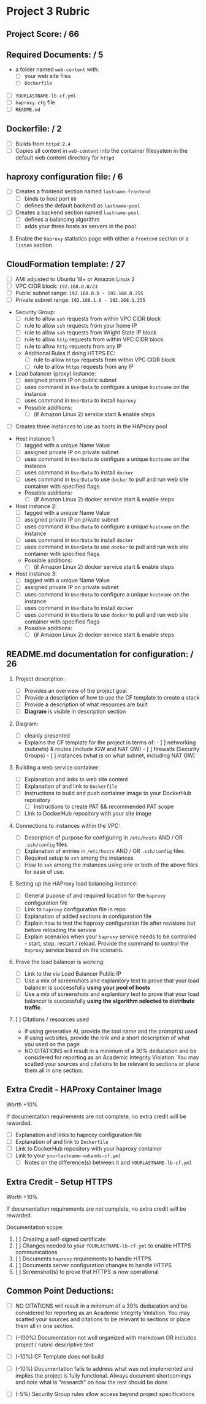# Project 3 Rubric

## Project Score: / 66

## Required Documents: / 5
- a folder named `web-content` with:
   - [ ] your web site files
   - [ ] `Dockerfile`
- [ ] `YOURLASTNAME-lb-cf.yml` 
- [ ]  `haproxy.cfg` file
- [ ] `README.md`

## Dockerfile: / 2

- [ ] Builds from `httpd:2.4`
- [ ] Copies all content in `web-content` into the container filesystem in the default web content directory for `httpd` 

## haproxy configuration file: / 6

- [ ] Creates a frontend section named `lastname-frontend`
   - [ ] binds to host port `80`
   - [ ] defines the default backend as `lastname-pool`

- [ ] Creates a backend section named `lastname-pool`
   - [ ] defines a balancing algorithm 
   - [ ] adds your three hosts as servers in the pool

3. Enable the `haproxy` statistics page with either a `frontend` section or a `listen` section

## CloudFormation template: / 27

- [ ] AMI adjusted to Ubuntu 18+ or Amazon Linux 2
- [ ] VPC CIDR block: `192.168.0.0/23`
- [ ] Public subnet range: `192.168.0.0 - 192.168.0.255`
- [ ] Private subnet range: `192.168.1.0 - 192.168.1.255`
- Security Group:
   - [ ] rule to allow `ssh` requests from within VPC CIDR block
   - [ ] rule to allow `ssh` requests from your home IP
   - [ ] rule to allow `ssh` requests from Wright State IP block
   - [ ] rule to allow `http` requests from within VPC CIDR block
   - [ ] rule to allow `http` requests from any IP
   - Additional Rules if doing HTTPS EC:
      - [ ] rule to allow `https` requests from within VPC CIDR block
      - [ ] rule to allow `https` requests from any IP
- Load balancer (proxy) instance:
   - [ ] assigned private IP on public subnet
   - [ ] uses command in `UserData` to configure a unique `hostname` on the instance
   - [ ] uses command in `UserData` to install `haproxy`
   - Possible additions:
      - [ ] (if Amazon Linux 2) service start & enable steps
- [ ] Creates three instances to use as hosts in the HAProxy pool
- Host instance 1:
   - [ ] tagged with a unique Name Value
   - [ ] assigned private IP on private subnet
   - [ ] uses command in `UserData` to configure a unique `hostname` on the instance
   - [ ] uses command in `UserData` to install `docker`
   - [ ] uses command in `UserData` to use `docker` to pull and run web site container with specified flags
   - Possible additions:
      - [ ] (if Amazon Linux 2) docker service start & enable steps
- Host instance 2:
   - [ ] tagged with a unique Name Value
   - [ ] assigned private IP on private subnet
   - [ ] uses command in `UserData` to configure a unique `hostname` on the instance
   - [ ] uses command in `UserData` to install `docker`
   - [ ] uses command in `UserData` to use `docker` to pull and run web site container with specified flags
   - Possible additions:
      - [ ] (if Amazon Linux 2) docker service start & enable steps
- Host instance 3:
   - [ ] tagged with a unique Name Value
   - [ ] assigned private IP on private subnet
   - [ ] uses command in `UserData` to configure a unique `hostname` on the instance
   - [ ] uses command in `UserData` to install `docker`
   - [ ] uses command in `UserData` to use `docker` to pull and run web site container with specified flags
   - Possible additions:
      - [ ] (if Amazon Linux 2) docker service start & enable steps

## README.md documentation for configuration: / 26

1. Project description:
   - [ ] Provides an overview of the project goal
   - [ ] Provide a description of how to use the CF template to create a stack
   - [ ] Provide a description of what resources are built
   - [ ] **Diagram** is visible in description section
2. Diagram:
   - [ ] cleanly presented
   - Explains the CF template for the project in terms of:
         - [ ] networking (subnets) & routes (include IGW and NAT GW)
         - [ ] firewalls (Security Groups)
         - [ ] instances (what is on what subnet, including NAT GW)

3. Building a web service container:
   - [ ] Explanation and links to web site content
   - [ ] Explanation of and link to `Dockerfile`
   - [ ] Instructions to build and push container image to your DockerHub repository
      - [ ]  Instructions to create PAT && recommended PAT scope
   - [ ] Link to DockerHub repository with your site image

4. Connections to instances within the VPC:
   - [ ] Description of purpose for configuring in `/etc/hosts` AND / OR `.ssh/config` files.
   - [ ] Explanation of entries in `/etc/hosts` AND / OR `.ssh/config` files.
   - [ ] Required setup to `ssh` among the instances
   - [ ] How to `ssh` among the instances using one or both of the above files for ease of use.

5. Setting up the HAProxy load balancing instance:
   - [ ] General pupose of and required location for the `haproxy` configuration file
   - [ ] Link to `haproxy` configuration file in repo
   - [ ] Explanation of added sections in configuration file
   - [ ] Explain how to test the haproxy configuration file after revisions but before reloading the service
   - [ ] Explain scenarios when your `haproxy` service needs to be controlled - start, stop, restart / reload.  Provide the command to control the `haproxy` service based on the scenario.

6. Prove the load balancer is working:
   - [ ] Link to the via Load Balancer Public IP
   - [ ] Use a mix of screenshots and explanitory text to prove that your load balancer is successfully **using your pool of hosts**
   - [ ] Use a mix of screenshots and explanitory text to prove that your load balancer is successfully **using the algorithm selected to distribute traffic**

7. [ ] Citations / resources used
   - if using generative AI, provide the tool name and the prompt(s) used
   - if using websites, provide the link and a short description of what you used on the page
   - NO CITATIONS will result in a minimum of a 30% deducation and be considered for reporting as an Academic Integrity Violation.  You may scatted your sources and citations to be relevant to sections or place them all in one section.

## Extra Credit - HAProxy Container Image

Worth +10%

If documentation requirements are not complete, no extra credit will be rewarded.

- [ ] Explanation and links to haproxy configuration file
- [ ] Explanation of and link to `Dockerfile`
- [ ] Link to DockerHub repository with your haproxy container
- [ ] Link to your `yourlastname-nohands-cf.yml` 
   - [ ] Notes on the difference(s) between it and `YOURLASTNAME-lb-cf.yml` 

## Extra Credit - Setup HTTPS 

Worth +10%

If documentation requirements are not complete, no extra credit will be rewarded.

Documentation scope: 
1. [ ] Creating a self-signed certificate
2. [ ] Changes needed to your `YOURLASTNAME-lb-cf.yml` to enable HTTPS communications
3. [ ] Documents `haproxy` requirements to handle HTTPS
4. [ ] Documents server configuration changes to handle HTTPS
5. [ ] Screenshot(s) to prove that HTTPS is now operational

## Common Point Deductions:

- [ ] NO CITATIONS will result in a minimum of a 30% deducation and be considered for reporting as an Academic Integrity Violation.  You may scatted your sources and citations to be relevant to sections or place them all in one section.
- [ ] (-100%) Documentation not well organized with markdown OR includes project / rubric descriptive text
- [ ] (-10%) CF Template does not build
- [ ] (-10%) Documentation fails to address what was not implemented and implies the project is fully functional.  Always document shortcomings and note what is "research" on how the rest should be done
- [ ] (-5%) Security Group rules allow access beyond project specifications

